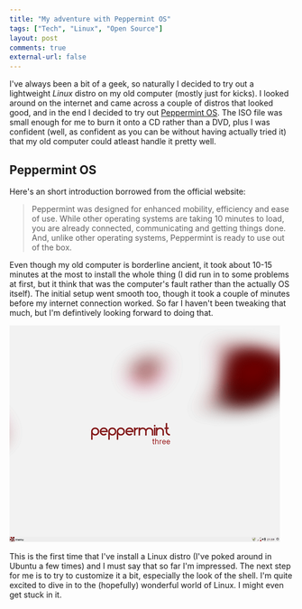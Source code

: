 ```yaml
---
title: "My adventure with Peppermint OS"
tags: ["Tech", "Linux", "Open Source"]
layout: post
comments: true
external-url: false
---
```


I've always been a bit of a geek, so naturally I decided to try out a lightweight *Linux* distro on my old computer (mostly just for kicks). I looked around on the internet and came across a couple of distros that looked good, and in the end I decided to try out [Peppermint OS](http://peppermintos.com/). The ISO file was small enough for me to burn it onto a CD rather than a DVD, plus I was confident (well, as confident as you can be without having actually tried it) that my old computer could atleast handle it pretty well.

## Peppermint OS

Here's an short introduction borrowed from the official website:

> Peppermint was designed for enhanced mobility, efficiency and ease of use. While other operating systems are taking 10 minutes to load, you are already connected, communicating and getting things done. And, unlike other operating systems, Peppermint is ready to use out of the box.

Even though my old computer is borderline ancient, it took about 10-15 minutes at the most to install the whole thing (I did run in to some problems at first, but it think that was the computer's fault rather than the actually OS itself). The initial setup went smooth too, though it took a couple of minutes before my internet connection worked. So far I haven't been tweaking that much, but I'm defintively looking forward to doing that.

![Peppermint OS Three](/images/blog/2012-09-18-peppermint-os.png)

This is the first time that I've install a Linux distro (I've poked around in Ubuntu a few times) and I must say that so far I'm impressed. The next step for me is to try to customize it a bit, especially the look of the shell. I'm quite excited to dive in to the (hopefully) wonderful world of Linux. I might even get stuck in it.
